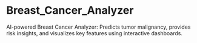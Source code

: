 # Breast_Cancer_Analyzer
AI-powered Breast Cancer Analyzer: Predicts tumor malignancy, provides risk insights, and visualizes key features using interactive dashboards.
